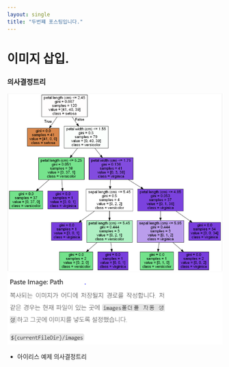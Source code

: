 ```yaml
---
layout: single
title: "두번쨰 포스팅입니다."
---
```

# 이미지 삽입.

### 의사결정트리
![](/assets/img/2022-09-06-14-22-39.png)
![](/assets/img/2022-09-06-18-04-26.png)

- 아이리스 예제 의사결정트리
